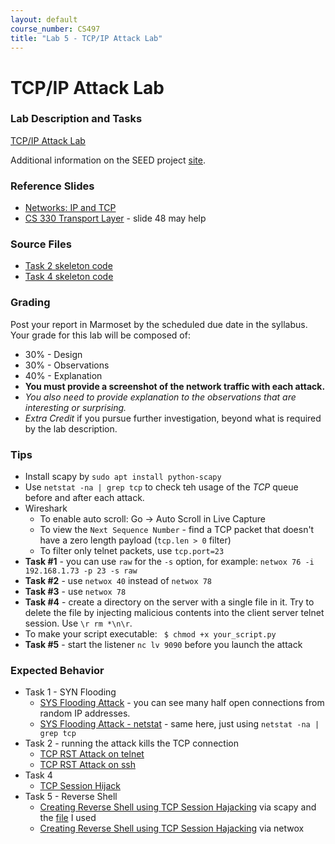 ```yaml
---
layout: default
course_number: CS497
title: "Lab 5 - TCP/IP Attack Lab"
---
```


# TCP/IP Attack Lab

### Lab Description and Tasks

[TCP/IP Attack Lab](TCP_Attacks.pdf)

Additional information on the SEED project [site](http://www.cis.syr.edu/~wedu/seed/Labs_16.04/Networking/TCP_Attacks/). 

### Reference Slides

- [Networks: IP and TCP](../lectures/Ch05-NetworksTCP-IP.pdf)
- [CS 330 Transport Layer](tcp/lecture6_transport_layer.pdf) - slide 48 may help

### Source Files
- [Task 2 skeleton code](tcp/rst_attack.py)
- [Task 4 skeleton code](tcp/session_hijack.py)

### Grading

Post your report in Marmoset by the scheduled due date in the syllabus. Your grade for this lab will be composed of:
- 30% - Design
- 30% - Observations
- 40% - Explanation
- **You must provide a screenshot of the network traffic with each attack.**
- *You also need to provide explanation to the observations that are interesting or surprising.*
- *Extra Credit* if you pursue further investigation, beyond what is required by the lab description.

### Tips
- Install scapy by ```sudo apt install python-scapy```  
- Use ```netstat -na | grep tcp``` to check teh usage of the *TCP* queue before and after each attack. 
- Wireshark
  - To enable auto scroll: Go -> Auto Scroll in Live Capture 
  - To view the ```Next Sequence Number``` - find a TCP packet that doesn't have a zero length payload (```tcp.len > 0``` filter)
  - To filter only telnet packets, use ```tcp.port=23``` 
- **Task #1** - you can use ```raw``` for the ```-s``` option, for example: ```netwox 76 -i 192.168.1.73 -p 23 -s raw```
- **Task #2** - use ```netwox 40``` instead of ```netwox 78```
- **Task #3** - use ```netwox 78``` 
- **Task #4** - create a directory on the server with a single file in it. Try to delete the file by injecting malicious contents into the client server telnet session. Use ```\r rm *\n\r```.
- To make your script executable: ``` $ chmod +x your_script.py```
- **Task #5** - start the listener ```nc lv 9090``` before you launch the attack 

### Expected Behavior 
- Task 1 - SYN Flooding
  - <a href="./tcp/syn_flooding_attack.png" target="_blank">SYS Flooding Attack</a> - you can see many half open connections from random IP addresses. 
  - <a href="./tcp/syn_flooding_attack_netstat.png" target="_blank">SYS Flooding Attack - netstat</a> - same here, just using ```netstat -na | grep tcp```
- Task 2 - running the attack kills the TCP connection
  - <a href="./tcp/tcp_rst_attack_telnet.png" target="_blank">TCP RST Attack on telnet</a> 
  - <a href="./tcp/tcp_rst_attack_ssh.png" target="_blank">TCP RST Attack on ssh</a> 
- Task 4 
  - <a href="./tcp/tcp_session_hijack.png" target="_blank">TCP Session Hijack</a> 
- Task 5 - Reverse Shell 
  - <a href="./tcp/reverse_shell.png" target="_blank">Creating Reverse Shell using TCP Session Hajacking</a> via scapy and the <a href="./tcp/reverse_shell_scrapy_file.png" target="_blank">file</a> I used 
  - <a href="./tcp/reverse_shell_netwox.png" target="_blank">Creating Reverse Shell using TCP Session Hajacking</a> via netwox 
